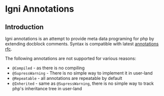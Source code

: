 # Igni Annotations

## Introduction
Igni annotations is an attempt to provide meta data programing for php by extending docblock comments.
Syntax is compatible with latest [annotations rfc](https://wiki.php.net/rfc/annotations_v2).

The following annotations are not supported for various reasons:
 - `@Compiled` - as there is no compiling
 - `@SupressWarning` - There is no simple way to implement it in user-land
 - `@Repeatable` - all annotations are repeatable by default
 - `@Inherited` - same as `@SupressWarning`, there is no simple way to track php's inheritance tree in user-land
 

 

